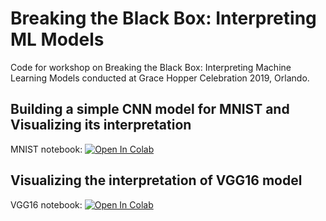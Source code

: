 # Breaking the Black Box: Interpreting ML Models
Code for workshop on Breaking the Black Box: Interpreting Machine Learning Models conducted at Grace Hopper Celebration 2019, Orlando.

## Building a simple CNN model for MNIST and Visualizing its interpretation
MNIST notebook: [![Open In Colab](https://colab.research.google.com/assets/colab-badge.svg)](https://colab.research.google.com/github/data-avengers-girls/Breaking-The-Black-Box-Interpreting-ML-Models/blob/master/mnist_interpretation.ipynb)

## Visualizing the interpretation of VGG16 model
VGG16 notebook: [![Open In Colab](https://colab.research.google.com/assets/colab-badge.svg)](https://colab.research.google.com/github/data-avengers-girls/Breaking-The-Black-Box-Interpreting-ML-Models/blob/master/vgg16_interpretation.ipynb)
